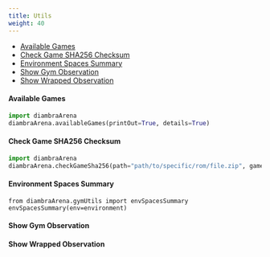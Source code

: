 ```yaml
---
title: Utils
weight: 40
---
```


- <a href="/utils/#available-games">Available Games</a>
- <a href="/utils/#check-game-sha256-checksum">Check Game SHA256 Checksum</a>
- <a href="/utils/#environment-spaces-summary">Environment Spaces Summary</a>
- <a href="/utils/#show-gym-observation">Show Gym Observation</a>
- <a href="/utils/#show-wrapped-observation">Show Wrapped Observation</a>

#### Available Games

```python
import diambraArena
diambraArena.availableGames(printOut=True, details=True)
```

#### Check Game SHA256 Checksum

```python
import diambraArena
diambraArena.checkGameSha256(path="path/to/specific/rom/file.zip", gameId=None)
```

#### Environment Spaces Summary
```
from diambraArena.gymUtils import envSpacesSummary
envSpacesSummary(env=environment)
```
#### Show Gym Observation
#### Show Wrapped Observation

